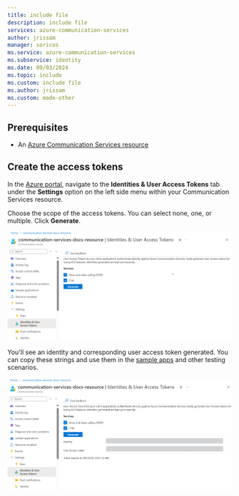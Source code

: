 ```yaml
---
title: include file
description: include file
services: azure-communication-services
author: jrissam
manager: soricos
ms.service: azure-communication-services
ms.subservice: identity
ms.date: 09/03/2024
ms.topic: include
ms.custom: include file
ms.author: jrissam
ms.custom: mode-other
---
```


## Prerequisites

- An [Azure Communication Services resource](../../../create-communication-resource.md)

## Create the access tokens

In the [Azure portal](https://portal.azure.com), navigate to the **Identities & User Access Tokens** tab under the **Settings** option on the left side menu within your Communication Services resource. 

Choose the scope of the access tokens. You can select none, one, or multiple. Click **Generate**.

![Select the scopes of the identity and access tokens.](../../media/quick-create-identity-choose-scopes-new.png)

You'll see an identity and corresponding user access token generated. You can copy these strings and use them in the [sample apps](../../../../samples/overview.md) and other testing scenarios.

![The identity and access tokens are generated and show the expiration date.](../../media/quick-create-identity-generated-new.png) 
